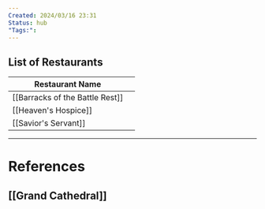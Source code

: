```yaml
---
Created: 2024/03/16 23:31
Status: hub
"Tags:":
---
```

## List of Restaurants

| Restaurant Name               |     |
| ----------------------------- | --- |
| [[Barracks of the Battle Rest]] |     |
| [[Heaven's Hospice]]          |     |
| [[Savior's Servant]]      |     |

---
# References
## [[Grand Cathedral]]